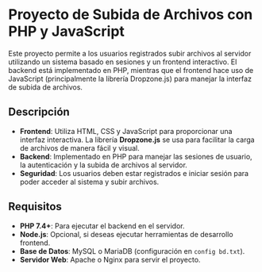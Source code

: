 # Proyecto de Subida de Archivos con PHP y JavaScript

Este proyecto permite a los usuarios registrados subir archivos al servidor utilizando un sistema basado en sesiones y un frontend interactivo. El backend está implementado en PHP, mientras que el frontend hace uso de JavaScript (principalmente la librería Dropzone.js) para manejar la interfaz de subida de archivos.

## Descripción

- **Frontend**: Utiliza HTML, CSS y JavaScript para proporcionar una interfaz interactiva. La librería **Dropzone.js** se usa para facilitar la carga de archivos de manera fácil y visual.
- **Backend**: Implementado en PHP para manejar las sesiones de usuario, la autenticación y la subida de archivos al servidor.
- **Seguridad**: Los usuarios deben estar registrados e iniciar sesión para poder acceder al sistema y subir archivos.
  
## Requisitos

- **PHP 7.4+**: Para ejecutar el backend en el servidor.
- **Node.js**: Opcional, si deseas ejecutar herramientas de desarrollo frontend.
- **Base de Datos**: MySQL o MariaDB (configuración en `config bd.txt`).
- **Servidor Web**: Apache o Nginx para servir el proyecto.